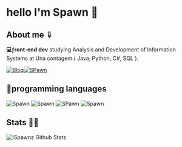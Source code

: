 # hello I'm Spawn 👻
## About me ⇓
**💻ƒront-end dev**
studying Analysis and Development of Information Systems at Una contagem.( Java, Python, C#, SQL ).

 [![Blog](https://img.shields.io/badge/Instagram-E4405F?style=for-the-badge&logo=instagram&logoColor=white)](https://www.instagram.com/pedro_henriquesfrr/)[![SPawn](https://img.shields.io/badge/GitHub-100000?style=for-the-badge&logo=github&logoColor=white)](https://ispawnz.github.io/AstrofeetBETA/)

## 🤖programming languages
![Spawn](https://img.shields.io/badge/HTML-239120?style=for-the-badge&logo=html5&logoColor=white) ![Spawn](https://img.shields.io/badge/CSS3-1572B6.svg?style=for-the-badge&logo=CSS3&logoColor=white) ![SPawn](https://img.shields.io/badge/JavaScript-F7DF1E?style=for-the-badge&logo=javascript&logoColor=black) ![Spawn](    https://img.shields.io/badge/Java-ED8B00?style=for-the-badge&logo=openjdk&logoColor=white)

## Stats 👨‍💻
![ISpawnz Github Stats](https://github-readme-stats.vercel.app/api?username=ISpawnz&show_icons=true&theme=onedark)




